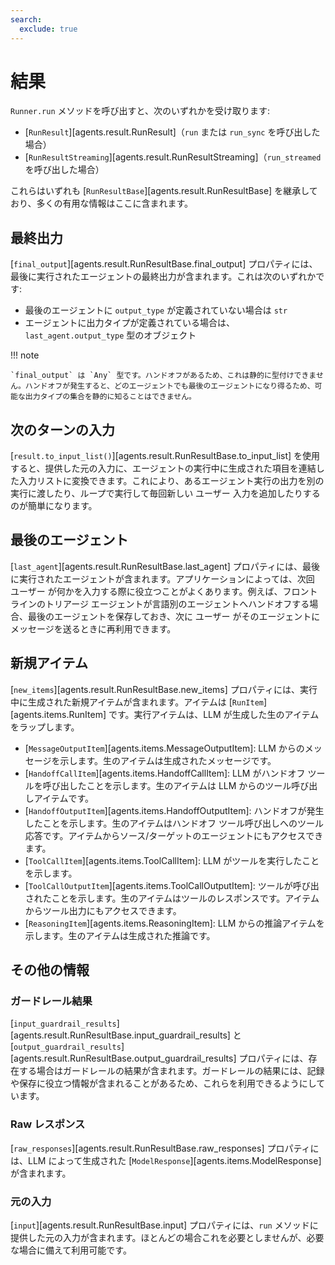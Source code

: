 ```yaml
---
search:
  exclude: true
---
```

# 結果

`Runner.run` メソッドを呼び出すと、次のいずれかを受け取ります:

- [`RunResult`][agents.result.RunResult]（`run` または `run_sync` を呼び出した場合）
- [`RunResultStreaming`][agents.result.RunResultStreaming]（`run_streamed` を呼び出した場合）

これらはいずれも [`RunResultBase`][agents.result.RunResultBase] を継承しており、多くの有用な情報はここに含まれます。

## 最終出力

[`final_output`][agents.result.RunResultBase.final_output] プロパティには、最後に実行されたエージェントの最終出力が含まれます。これは次のいずれかです:

- 最後のエージェントに `output_type` が定義されていない場合は `str`
- エージェントに出力タイプが定義されている場合は、`last_agent.output_type` 型のオブジェクト

!!! note

    `final_output` は `Any` 型です。ハンドオフがあるため、これは静的に型付けできません。ハンドオフが発生すると、どのエージェントでも最後のエージェントになり得るため、可能な出力タイプの集合を静的に知ることはできません。

## 次のターンの入力

[`result.to_input_list()`][agents.result.RunResultBase.to_input_list] を使用すると、提供した元の入力に、エージェントの実行中に生成された項目を連結した入力リストに変換できます。これにより、あるエージェント実行の出力を別の実行に渡したり、ループで実行して毎回新しい ユーザー 入力を追加したりするのが簡単になります。

## 最後のエージェント

[`last_agent`][agents.result.RunResultBase.last_agent] プロパティには、最後に実行されたエージェントが含まれます。アプリケーションによっては、次回 ユーザー が何かを入力する際に役立つことがよくあります。例えば、フロントラインのトリアージ エージェントが言語別のエージェントへハンドオフする場合、最後のエージェントを保存しておき、次に ユーザー がそのエージェントにメッセージを送るときに再利用できます。

## 新規アイテム

[`new_items`][agents.result.RunResultBase.new_items] プロパティには、実行中に生成された新規アイテムが含まれます。アイテムは [`RunItem`][agents.items.RunItem] です。実行アイテムは、LLM が生成した生のアイテムをラップします。

- [`MessageOutputItem`][agents.items.MessageOutputItem]: LLM からのメッセージを示します。生のアイテムは生成されたメッセージです。
- [`HandoffCallItem`][agents.items.HandoffCallItem]: LLM がハンドオフ ツールを呼び出したことを示します。生のアイテムは LLM からのツール呼び出しアイテムです。
- [`HandoffOutputItem`][agents.items.HandoffOutputItem]: ハンドオフが発生したことを示します。生のアイテムはハンドオフ ツール呼び出しへのツール応答です。アイテムからソース/ターゲットのエージェントにもアクセスできます。
- [`ToolCallItem`][agents.items.ToolCallItem]: LLM がツールを実行したことを示します。
- [`ToolCallOutputItem`][agents.items.ToolCallOutputItem]: ツールが呼び出されたことを示します。生のアイテムはツールのレスポンスです。アイテムからツール出力にもアクセスできます。
- [`ReasoningItem`][agents.items.ReasoningItem]: LLM からの推論アイテムを示します。生のアイテムは生成された推論です。

## その他の情報

### ガードレール結果

[`input_guardrail_results`][agents.result.RunResultBase.input_guardrail_results] と [`output_guardrail_results`][agents.result.RunResultBase.output_guardrail_results] プロパティには、存在する場合はガードレールの結果が含まれます。ガードレールの結果には、記録や保存に役立つ情報が含まれることがあるため、これらを利用できるようにしています。

### Raw レスポンス

[`raw_responses`][agents.result.RunResultBase.raw_responses] プロパティには、LLM によって生成された [`ModelResponse`][agents.items.ModelResponse] が含まれます。

### 元の入力

[`input`][agents.result.RunResultBase.input] プロパティには、`run` メソッドに提供した元の入力が含まれます。ほとんどの場合これを必要としませんが、必要な場合に備えて利用可能です。